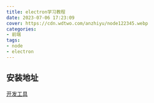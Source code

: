 ```yaml
---
title: electron学习教程
date: 2023-07-06 17:23:09
cover: https://cdn.wdtwo.com/anzhiyu/node122345.webp
categories:
- 前端
tags:
- node
- electron
---
```


## 安装地址

[开发工具](https://www.electronjs.org/fiddle)






